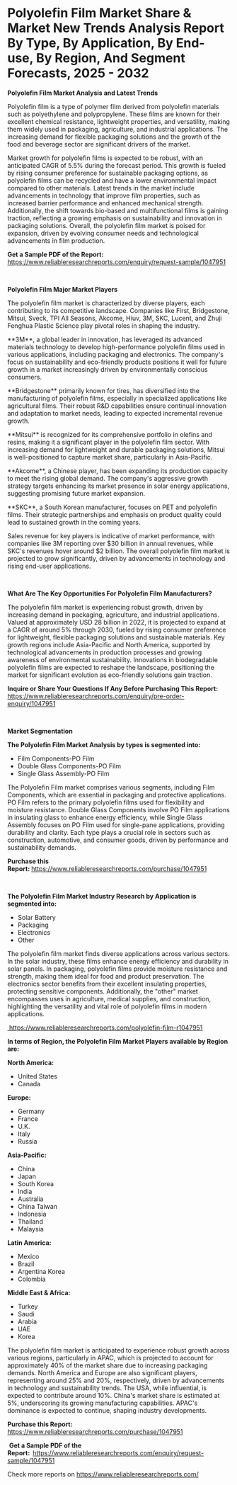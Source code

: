 <p><h1>Polyolefin Film Market Share & Market New Trends Analysis Report By Type, By Application, By End-use, By Region, And Segment Forecasts, 2025 - 2032</h1></p><p><strong>Polyolefin Film Market Analysis and Latest Trends</strong></p>
<p><p>Polyolefin film is a type of polymer film derived from polyolefin materials such as polyethylene and polypropylene. These films are known for their excellent chemical resistance, lightweight properties, and versatility, making them widely used in packaging, agriculture, and industrial applications. The increasing demand for flexible packaging solutions and the growth of the food and beverage sector are significant drivers of the market.</p><p>Market growth for polyolefin films is expected to be robust, with an anticipated CAGR of 5.5% during the forecast period. This growth is fueled by rising consumer preference for sustainable packaging options, as polyolefin films can be recycled and have a lower environmental impact compared to other materials. Latest trends in the market include advancements in technology that improve film properties, such as increased barrier performance and enhanced mechanical strength. Additionally, the shift towards bio-based and multifunctional films is gaining traction, reflecting a growing emphasis on sustainability and innovation in packaging solutions. Overall, the polyolefin film market is poised for expansion, driven by evolving consumer needs and technological advancements in film production.</p></p>
<p><strong>Get a Sample PDF of the Report:&nbsp;</strong> <a href="https://www.reliableresearchreports.com/enquiry/request-sample/1047951?utm_campaign=2215&utm_medium=2&utm_source=Github&utm_content=ia&utm_term=31032025&utm_id=polyolefin-film">https://www.reliableresearchreports.com/enquiry/request-sample/1047951</a></p>
<p>&nbsp;</p>
<p><strong>Polyolefin Film Major Market Players</strong></p>
<p><p>The polyolefin film market is characterized by diverse players, each contributing to its competitive landscape. Companies like First, Bridgestone, Mitsui, Sveck, TPI All Seasons, Akcome, Hiuv, 3M, SKC, Lucent, and Zhuji Fenghua Plastic Science play pivotal roles in shaping the industry.</p><p>**3M**, a global leader in innovation, has leveraged its advanced materials technology to develop high-performance polyolefin films used in various applications, including packaging and electronics. The company's focus on sustainability and eco-friendly products positions it well for future growth in a market increasingly driven by environmentally conscious consumers.</p><p>**Bridgestone** primarily known for tires, has diversified into the manufacturing of polyolefin films, especially in specialized applications like agricultural films. Their robust R&D capabilities ensure continual innovation and adaptation to market needs, leading to expected incremental revenue growth.</p><p>**Mitsui** is recognized for its comprehensive portfolio in olefins and resins, making it a significant player in the polyolefin film sector. With increasing demand for lightweight and durable packaging solutions, Mitsui is well-positioned to capture market share, particularly in Asia-Pacific.</p><p>**Akcome**, a Chinese player, has been expanding its production capacity to meet the rising global demand. The company's aggressive growth strategy targets enhancing its market presence in solar energy applications, suggesting promising future market expansion.</p><p>**SKC**, a South Korean manufacturer, focuses on PET and polyolefin films. Their strategic partnerships and emphasis on product quality could lead to sustained growth in the coming years.</p><p>Sales revenue for key players is indicative of market performance, with companies like 3M reporting over $30 billion in annual revenues, while SKC's revenues hover around $2 billion. The overall polyolefin film market is projected to grow significantly, driven by advancements in technology and rising end-user applications.</p></p>
<p>&nbsp;</p>
<p><strong>What Are The Key Opportunities For Polyolefin Film Manufacturers?</strong></p>
<p><p>The polyolefin film market is experiencing robust growth, driven by increasing demand in packaging, agriculture, and industrial applications. Valued at approximately USD 28 billion in 2022, it is projected to expand at a CAGR of around 5% through 2030, fueled by rising consumer preference for lightweight, flexible packaging solutions and sustainable materials. Key growth regions include Asia-Pacific and North America, supported by technological advancements in production processes and growing awareness of environmental sustainability. Innovations in biodegradable polyolefin films are expected to reshape the landscape, positioning the market for significant evolution as eco-friendly solutions gain traction.</p></p>
<p><strong>Inquire or Share Your Questions If Any Before Purchasing This Report:</strong> <a href="https://www.reliableresearchreports.com/enquiry/pre-order-enquiry/1047951?utm_campaign=2215&utm_medium=2&utm_source=Github&utm_content=ia&utm_term=31032025&utm_id=polyolefin-film">https://www.reliableresearchreports.com/enquiry/pre-order-enquiry/1047951</a></p>
<p>&nbsp;</p>
<p><strong>Market Segmentation</strong></p>
<p><strong>The Polyolefin Film Market Analysis by types is segmented into:</strong></p>
<p><ul><li>Film Components-PO Film</li><li>Double Glass Components-PO Film</li><li>Single Glass Assembly-PO Film</li></ul></p>
<p><p>The Polyolefin Film market comprises various segments, including Film Components, which are essential in packaging and protective applications. PO Film refers to the primary polyolefin films used for flexibility and moisture resistance. Double Glass Components involve PO Film applications in insulating glass to enhance energy efficiency, while Single Glass Assembly focuses on PO Film used for single-pane applications, providing durability and clarity. Each type plays a crucial role in sectors such as construction, automotive, and consumer goods, driven by performance and sustainability demands.</p></p>
<p><strong>Purchase this Report:&nbsp;</strong><a href="https://www.reliableresearchreports.com/purchase/1047951?utm_campaign=2215&utm_medium=2&utm_source=Github&utm_content=ia&utm_term=31032025&utm_id=polyolefin-film">https://www.reliableresearchreports.com/purchase/1047951</a></p>
<p>&nbsp;</p>
<p><strong>The Polyolefin Film Market Industry Research by Application is segmented into:</strong></p>
<p><ul><li>Solar Battery</li><li>Packaging</li><li>Electronics</li><li>Other</li></ul></p>
<p><p>The polyolefin film market finds diverse applications across various sectors. In the solar industry, these films enhance energy efficiency and durability in solar panels. In packaging, polyolefin films provide moisture resistance and strength, making them ideal for food and product preservation. The electronics sector benefits from their excellent insulating properties, protecting sensitive components. Additionally, the "other" market encompasses uses in agriculture, medical supplies, and construction, highlighting the versatility and vital role of polyolefin films in modern applications.</p></p>
<p><a href="https://www.reliableresearchreports.com/polyolefin-film-r1047951?utm_campaign=2215&utm_medium=2&utm_source=Github&utm_content=ia&utm_term=31032025&utm_id=polyolefin-film">&nbsp;https://www.reliableresearchreports.com/polyolefin-film-r1047951</a></p>
<p><strong>In terms of Region, the Polyolefin Film Market Players available by Region are:</strong></p>
<p>
    <p> <strong> North America: </strong>
        <ul>
            <li>United States</li>
            <li>Canada</li>
        </ul>
        </p> 
    <p> <strong> Europe: </strong>
        <ul>
            <li>Germany</li>
            <li>France</li>
            <li>U.K.</li>
            <li>Italy</li>
            <li>Russia</li>
        </ul>
        </p> 
    <p> <strong> Asia-Pacific: </strong>
        <ul>
            <li>China</li>
            <li>Japan</li>
            <li>South Korea</li>
            <li>India</li>
            <li>Australia</li>
            <li>China Taiwan</li>
            <li>Indonesia</li>
            <li>Thailand</li>
            <li>Malaysia</li>
        </ul>
        </p> 
    <p> <strong> Latin America: </strong>
        <ul>
            <li>Mexico</li>
            <li>Brazil</li>
            <li>Argentina Korea</li>
            <li>Colombia</li>
        </ul>
        </p> 
    <p> <strong> Middle East & Africa: </strong>
        <ul>
            <li>Turkey</li>
            <li>Saudi</li>
            <li>Arabia</li>
            <li>UAE</li>
            <li>Korea</li>
        </ul>
    </p>
    </p>
<p><p>The polyolefin film market is anticipated to experience robust growth across various regions, particularly in APAC, which is projected to account for approximately 40% of the market share due to increasing packaging demands. North America and Europe are also significant players, representing around 25% and 20%, respectively, driven by advancements in technology and sustainability trends. The USA, while influential, is expected to contribute around 10%. China's market share is estimated at 5%, underscoring its growing manufacturing capabilities. APAC's dominance is expected to continue, shaping industry developments.</p></p>
<p><strong>Purchase this Report: </strong><a href="https://www.reliableresearchreports.com/purchase/1047951?utm_campaign=2215&utm_medium=2&utm_source=Github&utm_content=ia&utm_term=31032025&utm_id=polyolefin-film">https://www.reliableresearchreports.com/purchase/1047951</a></p>
<p>&nbsp;<strong>Get a Sample PDF of the Report:&nbsp;&nbsp;</strong><a href="https://www.reliableresearchreports.com/enquiry/request-sample/1047951?utm_campaign=2215&utm_medium=2&utm_source=Github&utm_content=ia&utm_term=31032025&utm_id=polyolefin-film">https://www.reliableresearchreports.com/enquiry/request-sample/1047951</a></p>
<p><strong></strong></p>
<p>Check more reports on <a href="https://www.reliableresearchreports.com/?utm_campaign=2215&utm_medium=2&utm_source=Github&utm_content=ia&utm_term=31032025&utm_id=polyolefin-film">https://www.reliableresearchreports.com/</a></p>